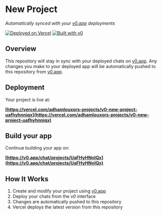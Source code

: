 # New Project

*Automatically synced with your [v0.app](https://v0.app) deployments*

[![Deployed on Vercel](https://img.shields.io/badge/Deployed%20on-Vercel-black?style=for-the-badge&logo=vercel)](https://vercel.com/adhamlouxors-projects/v0-new-project-uafhyhnniqx)
[![Built with v0](https://img.shields.io/badge/Built%20with-v0.app-black?style=for-the-badge)](https://v0.app/chat/projects/UaFHyHNnIQx)

## Overview

This repository will stay in sync with your deployed chats on [v0.app](https://v0.app).
Any changes you make to your deployed app will be automatically pushed to this repository from [v0.app](https://v0.app).

## Deployment

Your project is live at:

**[https://vercel.com/adhamlouxors-projects/v0-new-project-uafhyhnniqx](https://vercel.com/adhamlouxors-projects/v0-new-project-uafhyhnniqx)**

## Build your app

Continue building your app on:

**[https://v0.app/chat/projects/UaFHyHNnIQx](https://v0.app/chat/projects/UaFHyHNnIQx)**

## How It Works

1. Create and modify your project using [v0.app](https://v0.app)
2. Deploy your chats from the v0 interface
3. Changes are automatically pushed to this repository
4. Vercel deploys the latest version from this repository